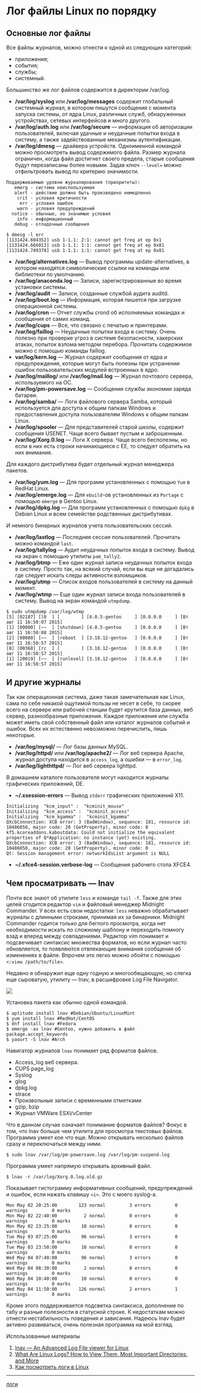 # Лог файлы Linux по порядку

## Основные лог файлы

Все файлы журналов, можно отнести к одной из следующих категорий:

* приложения;
* события;
* службы;
* системный.

Большинство же лог файлов содержится в директории /var/log.

* **/var/log/syslog** или **/var/log/messages** содержит глобальный системный журнал, в котором пишутся сообщения с момента запуска системы, от ядра Linux, различных служб, обнаруженных устройствах, сетевых интерфейсов и много другого.
* **/var/log/auth.log** или **/var/log/secure** — информация об авторизации пользователей, включая удачные и неудачные попытки входа в систему, а также задействованные механизмы аутентификации.
* **/var/log/dmesg** — драйвера устройств. Одноименной командой можно просмотреть вывод содержимого файла. Размер журнала ограничен, когда файл достигнет своего предела, старые сообщения будут перезаписаны более новыми. Задав ключ `--level=` можно отфильтровать вывод по критерию значимости.

```
Поддерживаемые уровни журналирования (приоритеты):
   emerg - система неиспользуемая
   alert - действие должно быть произведено немедленно
    crit - условия критичности
     err - условия ошибок
    warn - условия предупреждений
  notice - обычные, но значимые условия
    info - информационный
   debug - отладочные сообщения
```

```console
$ dmesg -l err
[1131424.604352] usb 1-1.1: 2:1: cannot get freq at ep 0x1
[1131424.666013] usb 1-1.1: 1:1: cannot get freq at ep 0x81
[1131424.749378] usb 1-1.1: 1:1: cannot get freq at ep 0x81
```

* **/var/log/alternatives.log** — Вывод программы update-alternatives, в котором находятся символические ссылки на команды или библиотеки по умолчанию.
* **/var/log/anaconda.log** — Записи, зарегистрированные во время установки системы.
* **/var/log/audit** — Записи, созданные службой аудита auditd.
* **/var/log/boot.log** — Информация, которая пишется при загрузке операционной системы.
* **/var/log/cron** — Отчет службы crond об исполняемых командах и сообщения от самих команд.
* **/var/log/cups** — Все, что связано с печатью и принтерами.
* **/var/log/faillog** — Неудачные попытки входа в систему. Очень полезно при проверке угроз в системе безопасности, хакерских атаках, попыток взлома методом перебора. Прочитать содержимое можно с помощью команды faillog.
* **var/log/kern.log** — Журнал содержит сообщения от ядра и предупреждения, которые могут быть полезны при устранении ошибок пользовательских модулей встроенных в ядро.
* **/var/log/maillog/** или **/var/log/mail.log** — Журнал почтового сервера, используемого на ОС.
* **/var/log/pm-powersave.log** — Сообщения службы экономии заряда батареи.
* **/var/log/samba/** — Логи файлового сервера Samba, который используется для доступа к общим папкам Windows и предоставления доступа пользователям Windows к общим папкам Linux.
* **/var/log/spooler** — Для представителей старой школы, содержит сообщения USENET. Чаще всего бывает пустым и заброшенным.
* **/var/log/Xorg.0.log** — Логи X сервера. Чаще всего бесполезны, но если в них есть строки начинающиеся с EE, то следует обратить на них внимание.

Для каждого дистрибутива будет отдельный журнал менеджера пакетов.

* **/var/log/yum.log** — Для программ установленных с помощью `Yum` в RedHat Linux.
* **/var/log/emerge.log** — Для `ebuild`-ов установленных из `Portage` с помощью `emerge` в Gentoo Linux.
* **/var/log/dpkg.log** — Для программ установленных с помощью `dpkg` в Debian Linux и всем семействе родственных дистрибутивах.

И немного бинарных журналов учета пользовательских сессий.

* **/var/log/lastlog** — Последняя сессия пользователей. Прочитать можно командой `last`.
* **/var/log/tallylog** — Аудит неудачных попыток входа в систему. Вывод на экран с помощью утилиты `pam_tally2`.
* **/var/log/btmp** — Еже один журнал записи неудачных попыток входа в систему. Просто так, на всякий случай, если вы еще не догадались где следует искать следы активности взломщиков.
* **/var/log/utmp** — Список входов пользователей в систему на данный момент.
* **/var/log/wtmp** — Еще один журнал записи входа пользователей в систему. Вывод на экран командой `utmpdump`.

```console
$ sudo utmpdump /var/log/wtmp
[5] [02187] [l0  ] [        ] [4.0.5-gentoo     ] [0.0.0.0     ] [Вт авг 11 16:50:07 2015]
[1] [00000] [~~  ] [shutdown] [4.0.5-gentoo     ] [0.0.0.0     ] [Вт авг 11 16:50:08 2015]
[2] [00000] [~~  ] [reboot  ] [3.18.12-gentoo   ] [0.0.0.0     ] [Вт авг 11 16:50:57 2015]
[8] [00368] [rc  ] [        ] [3.18.12-gentoo   ] [0.0.0.0     ] [Вт авг 11 16:50:57 2015]
[1] [20019] [~~  ] [runlevel] [3.18.12-gentoo   ] [0.0.0.0     ] [Вт авг 11 16:50:57 2015]
```

## И другие журналы

Так как операционная система, даже такая замечательная как Linux, сама по себе никакой ощутимой пользы не несет в себе, то скорее всего на сервере или рабочей станции будет крутится база данных, веб сервер, разнообразные приложения. Каждое приложения или служба может иметь свой собственный файл или каталог журналов событий и ошибок. Всех их естественно невозможно перечислить, лишь некоторые.

* **/var/log/mysql/** — Лог базы данных MySQL.
* **/var/log/httpd/** или **/var/log/apache2/** — Лог веб сервера Apache, журнал доступа находится в `access_log`, а ошибки — в `error_log`.
* **/var/log/lighthttpd/** — Лог веб сервера lighttpd.

В домашнем каталоге пользователя могут находится журналы графических приложений, DE.

* **~/.xsession-errors** — Вывод `stderr` графических приложений X11.

```
Initializing  "kcm_input" :  "kcminit_mouse"
Initializing  "kcm_access" :  "kcminit_access"
Initializing  "kcm_kgamma" :  "kcminit_kgamma"
QXcbConnection: XCB error: 3 (BadWindow), sequence: 181, resource id: 10486050, major code: 20 (GetProperty), minor code: 0
kf5.kcoreaddons.kaboutdata: Could not initialize the equivalent properties of Q*Application: no instance (yet) existing.
QXcbConnection: XCB error: 3 (BadWindow), sequence: 181, resource id: 10486050, major code: 20 (GetProperty), minor code: 0
Qt: Session management error: networkIdsList argument is NULL
```

* **~/.xfce4-session.verbose-log** — Сообщения рабочего стола XFCE4.

## Чем просматривать — lnav

Почти все знают об утилите `less` и команде `tail -f`. Также для этих целей сгодится редактор `vim` и файловый менеджер Midnight Commander. У всех есть свои недостатки: `less` неважно обрабатывает журналы с длинными строками, принимая их за бинарники. Midnight Commander годится только для беглого просмотра, когда нет необходимости искать по сложному шаблону и переходить помногу взад и вперед между совпадениями. Редактор vim понимает и подсвечивает синтаксис множества форматов, но если журнал часто обновляется, то появляются отвлекающие внимания сообщения об изменениях в файле. Впрочем это легко можно обойти с помощью `<:view /path/to/file>`.

Недавно я обнаружил еще одну годную и многообещающую, но слегка еще сыроватую, утилиту — lnav, в расшифровке Log File Navigator.

![](/images/9e888d1c78a447deb83451a5e661f381.png)

Установка пакета как обычно одной командой.

```console
$ aptitude install lnav #Debian/Ubuntu/LinuxMint
$ yum install lnav #RedHat/CentOS
$ dnf install lnav #Fedora
$ emerge -av lnav #Gentoo, нужно добавить в файл package.accept_keywords
$ yaourt -S lnav #Arch
```

Навигатор журналов `lnav` понимает ряд форматов файлов.

* Access_log веб сервера.
* CUPS page_log
* Syslog
* glog
* dpkg.log
* strace
* Произвольные записи с временными отметками
* gzip, bzip
* Журнал VMWare ESXi/vCenter

Что в данном случае означает понимание форматов файлов? Фокус в том, что lnav больше чем утилита для просмотра текстовых файлов. Программа умеет кое что еще. Можно открывать несколько файлов сразу и переключаться между ними.

```console
$ sudo lnav /var/log/pm-powersave.log /var/log/pm-suspend.log
```

Программа умеет напрямую открывать архивный файл.

```console
$ lnav -r /var/log/Xorg.0.log.old.gz
```

Показывает гистограмму информативных сообщений, предупреждений и ошибок, если нажать клавишу `<i>`. Это с моего syslog-а.

```syslog
Mon May 02 20:25:00        123 normal         3 errors         0 warnings         0 marks
Mon May 02 22:40:00          2 normal         0 errors         0 warnings         0 marks
Mon May 02 23:25:00         10 normal         0 errors         0 warnings         0 marks
Tue May 03 07:25:00         96 normal         3 errors         0 warnings         0 marks
Tue May 03 23:50:00         10 normal         0 errors         0 warnings         0 marks
Wed May 04 07:40:00         96 normal         3 errors         0 warnings         0 marks
Wed May 04 08:30:00          2 normal         0 errors         0 warnings         0 marks
Wed May 04 10:40:00         10 normal         0 errors         0 warnings         0 marks
Wed May 04 11:50:00        126 normal         2 errors         1 warnings         0 marks
```

Кроме этого поддерживается подсветка синтаксиса, дополнение по табу и разные полезности в статусной строке. К недостаткам можно отнести нестабильность поведения и зависания. Надеюсь lnav будет активно развиваться, очень полезная программа на мой взгляд.


Использованные материалы

1. [lnav — An Advanced Log File viewer for Linux](http://www.2daygeek.com/install-and-use-advanced-log-file-viewer-navigator-lnav-in-linux/2/)
2. [What Are Linux Logs? How to View Them, Most Important Directories, and More](https://dzone.com/articles/what-are-linux-logs-how-to-view-them-most-importan)
3. [Как посмотреть логи в Linux](https://losst.ru/kak-posmotret-logi-v-linux)
**********
[логи](/tags/%D0%BB%D0%BE%D0%B3%D0%B8.md)
